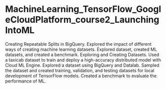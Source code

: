 # MachineLearning_TensorFlow_GoogleCloudPlatform_course2_LaunchingIntoML
Creating Repeatable Splits in BigQuery.  Explored the impact of different ways of creating machine learning datasets.  Explored dataset, created ML datasets, and created a benchmark.   Exploring and Creating Datasets.  Used a taxicab dataset to train and deploy a high-accuracy distributed model with Cloud ML Engine.  Explored a dataset using BigQuery and Datalab.  Sampled the dataset and created training, validation, and testing datasets for local development of TensorFlow models.  Created a benchmark to evaluate the performance of ML. 
